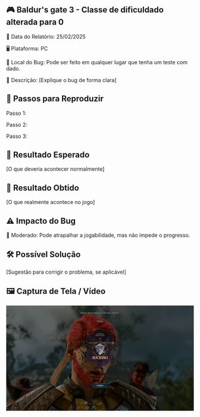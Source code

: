 ## 🎮 Baldur's gate 3 - Classe de dificuldado alterada para 0

📅 Data do Relatório: 25/02/2025

🖥️ Plataforma: PC

📍 Local do Bug: Pode ser feito em qualquer lugar que tenha um teste com dado.

📝 Descrição: [Explique o bug de forma clara] 

## 🔄 Passos para Reproduzir 

Passo 1: 

Passo 2:  

Passo 3: 

## 🎯 Resultado Esperado 

[O que deveria acontecer normalmente]  

## 🚨 Resultado Obtido 

[O que realmente acontece no jogo]  

## ⚠ Impacto do Bug 

🔸 Moderado: Pode atrapalhar a jogabilidade, mas não impede o progresso. 

## 🛠 Possível Solução 

[Sugestão para corrigir o problema, se aplicável]  

## 🖼️ Captura de Tela / Vídeo 

![Bug do Baldur´s Gate 3](https://github.com/Pedr0-Raposo/Portfolio_Beta_Tester/blob/main/Bugs%20Relatados/imagens/%5BBG3%5D-Dado.png)



